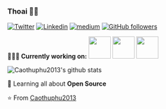 ### Thoai 👨‍💻

[![Twitter](https://img.shields.io/badge/-Twitter-222222?style=flat-square&logo=twitter&logoColor=white&link=https://twitter.com/EngincanVeske)](https://twitter.com/Thoai20390144)
[![Linkedin](https://img.shields.io/badge/-LinkedIn-222222?style=flat-square&logo=Linkedin&logoColor=white&link=https://www.linkedin.com/in/engincan-veske-b4a75b145/)](https://www.linkedin.com/in/huynh-trong-thoai-5035a015b/)
[![medium](https://aleen42.github.io/badges/src/medium.svg)](https://huynhtrongthoai.medium.com/)
[![GitHub followers](https://img.shields.io/github/followers/EngincanV.svg?style=social&label=Follow&maxAge=2592000)](https://github.com/caothuphu2013?tab=followers)


**👨🏻‍💻 Currently working on:** 
<code><a href="https://reactjs.org/" target="_blank"><img height="50" src="https://www.vectorlogo.zone/logos/reactjs/reactjs-ar21.svg"></a></code>
<code><a href="https://www.javascript.com/" target="_blank"><img height="50" src="https://www.vectorlogo.zone/logos/javascript/javascript-horizontal.svg"></a></code>
<code><a href="https://nodejs.org/en/" target="_blank"><img height="50" src="https://www.vectorlogo.zone/logos/nodejs/nodejs-ar21.svg"></a></code>

![Caothuphu2013's github stats](https://github-readme-stats.vercel.app/api?username=caothuphu2013&show_icons=true&line_height=30)

🌱 Learning all about **Open Source**

⭐️ From [Caothuphu2013](https://github.com/caothuphu2013)
